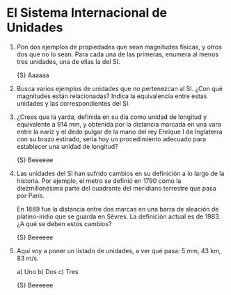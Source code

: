 El Sistema Internacional de Unidades
====================================

1.  Pon dos ejemplos de propiedades que sean magnitudes físicas, y otros
    dos que no lo sean. Para cada una de las primeras, enumera al menos
    tres unidades, una de ellas la del SI.

    {S} Aaaaaa

1.  Busca varios ejemplos de unidades que no pertenezcan al SI. ¿Con qué
    magnitudes están relacionadas? Indica la equivalencia entre estas
    unidades y las correspondientes del SI.

1.  ¿Crees que la yarda, definida en su día como unidad de longitud y
    equivalente a 914 mm, y obtenida por la distancia marcada en una
    vara entre la nariz y el dedo pulgar de la mano del rey Enrique I de
    Inglaterra con su brazo estirado, sería hoy un procedimiento
    adecuado para establecer una unidad de longitud?

    {S} Beeeeee

1.  Las unidades del SI han sufrido cambios en su definición a lo largo
    de la historia. Por ejemplo, el metro se definió en 1790 como la
    diezmillonésima parte del cuadrante del meridiano terrestre que pasa
    por París.
    
    En 1889 fue la distancia entre dos marcas en una barra de
    aleación de platino-iridio que se guarda en Sévres. La definición
    actual es de 1983. ¿A qué se deben estos cambios?

    {S} Beeeeee

1.  Aquí voy a poner un listado de unidades, a ver qué pasa: 5 mm, 43 km, 83 m/s.

    a) Uno
    b) Dos
    c) Tres

    {S} Beeeeee